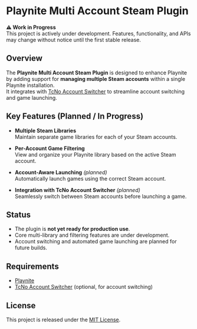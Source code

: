 # Playnite Multi Account Steam Plugin

**⚠️ Work in Progress**  
This project is actively under development. Features, functionality, and APIs may change without notice until the first stable release.

## Overview

The **Playnite Multi Account Steam Plugin** is designed to enhance Playnite by adding support for **managing multiple Steam accounts** within a single Playnite installation.  
It integrates with [TcNo Account Switcher](https://github.com/TCNOco/TcNo-Acc-Switcher) to streamline account switching and game launching.

## Key Features (Planned / In Progress)

- **Multiple Steam Libraries**  
  Maintain separate game libraries for each of your Steam accounts.
  
- **Per-Account Game Filtering**  
  View and organize your Playnite library based on the active Steam account.
  
- **Account-Aware Launching** *(planned)*  
  Automatically launch games using the correct Steam account.

- **Integration with TcNo Account Switcher** *(planned)*  
  Seamlessly switch between Steam accounts before launching a game.

## Status

- The plugin is **not yet ready for production use**.  
- Core multi-library and filtering features are under development.  
- Account switching and automated game launching are planned for future builds.

## Requirements

- [Playnite](https://playnite.link/)  
- [TcNo Account Switcher](https://github.com/TCNOco/TcNo-Acc-Switcher) (optional, for account switching)

## License

This project is released under the [MIT License](LICENSE).
